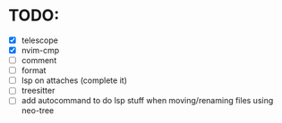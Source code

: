 # TODO:
- [x] telescope
- [x] nvim-cmp
- [ ] comment
- [ ] format
- [ ] lsp on attaches (complete it)
- [ ] treesitter
- [ ] add autocommand to do lsp stuff when moving/renaming files using neo-tree
